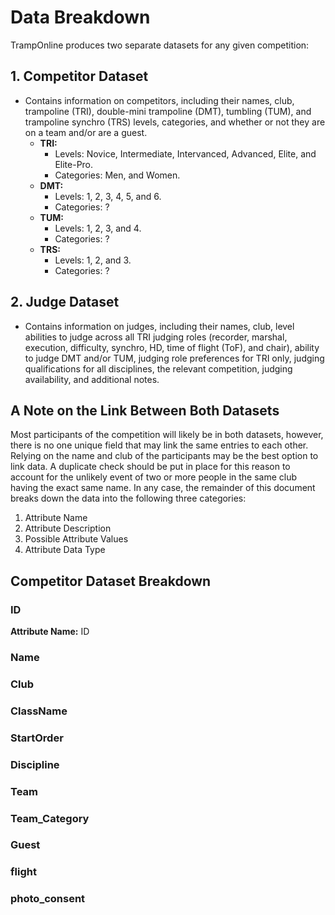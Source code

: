 # Data Breakdown
TrampOnline produces two separate datasets for any given competition:

## 1. Competitor Dataset
- Contains information on competitors, including their names, club, trampoline (TRI), double-mini trampoline (DMT), tumbling (TUM), and trampoline synchro (TRS) levels, categories, and whether or not they are on a team and/or are a guest.
    - **TRI:**
        - Levels: Novice, Intermediate, Intervanced, Advanced, Elite, and Elite-Pro.
        - Categories: Men, and Women.
    - **DMT:**
        - Levels: 1, 2, 3, 4, 5, and 6.
        - Categories: ?
    - **TUM:**
        - Levels: 1, 2, 3, and 4.
        - Categories: ?
    - **TRS:**
        - Levels: 1, 2, and 3.
        - Categories: ?

## 2. Judge Dataset
- Contains information on judges, including their names, club, level abilities to judge across all TRI judging roles (recorder, marshal, execution, difficulty, synchro, HD, time of flight (ToF), and chair), ability to judge DMT and/or TUM, judging role preferences for TRI only, judging qualifications for all disciplines, the relevant competition, judging availability, and additional notes.

## A Note on the Link Between Both Datasets
Most participants of the competition will likely be in both datasets, however, there is no one unique field that may link the same entries to each other. Relying on the name and club of the participants may be the best option to link data. A duplicate check should be put in place for this reason to account for the unlikely event of two or more people in the same club having the exact same name. In any case, the remainder of this document breaks down the data into the following three categories:
1. Attribute Name
2. Attribute Description
3. Possible Attribute Values
4. Attribute Data Type

## Competitor Dataset Breakdown

### ID
**Attribute Name:** ID

### Name


### Club


### ClassName


### StartOrder



### Discipline


### Team


### Team_Category


### Guest


### flight


### photo_consent